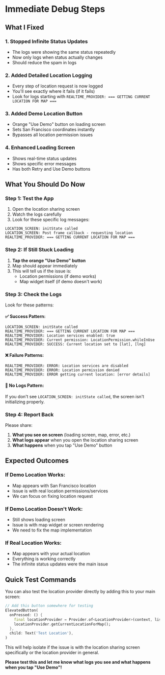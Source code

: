 # Immediate Debug Steps

## What I Fixed

### 1. **Stopped Infinite Status Updates**
- The logs were showing the same status repeatedly
- Now only logs when status actually changes
- Should reduce the spam in logs

### 2. **Added Detailed Location Logging**
- Every step of location request is now logged
- You'll see exactly where it fails (if it fails)
- Look for logs starting with `REALTIME_PROVIDER: === GETTING CURRENT LOCATION FOR MAP ===`

### 3. **Added Demo Location Button**
- Orange "Use Demo" button on loading screen
- Sets San Francisco coordinates instantly
- Bypasses all location permission issues

### 4. **Enhanced Loading Screen**
- Shows real-time status updates
- Shows specific error messages
- Has both Retry and Use Demo buttons

## What You Should Do Now

### Step 1: Test the App
1. Open the location sharing screen
2. Watch the logs carefully
3. Look for these specific log messages:

```
LOCATION_SCREEN: initState called
LOCATION_SCREEN: Post frame callback - requesting location
REALTIME_PROVIDER: === GETTING CURRENT LOCATION FOR MAP ===
```

### Step 2: If Still Stuck Loading
1. **Tap the orange "Use Demo" button**
2. Map should appear immediately
3. This will tell us if the issue is:
   - Location permissions (if demo works)
   - Map widget itself (if demo doesn't work)

### Step 3: Check the Logs
Look for these patterns:

#### ✅ **Success Pattern:**
```
LOCATION_SCREEN: initState called
REALTIME_PROVIDER: === GETTING CURRENT LOCATION FOR MAP ===
REALTIME_PROVIDER: Location services enabled: true
REALTIME_PROVIDER: Current permission: LocationPermission.whileInUse
REALTIME_PROVIDER: SUCCESS: Current location set to [lat], [lng]
```

#### ❌ **Failure Patterns:**
```
REALTIME_PROVIDER: ERROR: Location services are disabled
REALTIME_PROVIDER: ERROR: Location permission denied
REALTIME_PROVIDER: ERROR getting current location: [error details]
```

#### 🤔 **No Logs Pattern:**
If you don't see `LOCATION_SCREEN: initState called`, the screen isn't initializing properly.

### Step 4: Report Back
Please share:
1. **What you see on screen** (loading screen, map, error, etc.)
2. **What logs appear** when you open the location sharing screen
3. **What happens** when you tap "Use Demo" button

## Expected Outcomes

### If Demo Location Works:
- Map appears with San Francisco location
- Issue is with real location permissions/services
- We can focus on fixing location request

### If Demo Location Doesn't Work:
- Still shows loading screen
- Issue is with map widget or screen rendering
- We need to fix the map implementation

### If Real Location Works:
- Map appears with your actual location
- Everything is working correctly
- The infinite status updates were the main issue

## Quick Test Commands

You can also test the location provider directly by adding this to your main screen:

```dart
// Add this button somewhere for testing
ElevatedButton(
  onPressed: () {
    final locationProvider = Provider.of<LocationProvider>(context, listen: false);
    locationProvider.getCurrentLocationForMap();
  },
  child: Text('Test Location'),
)
```

This will help isolate if the issue is with the location sharing screen specifically or the location provider in general.

**Please test this and let me know what logs you see and what happens when you tap "Use Demo"!**